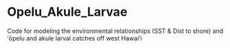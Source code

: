 # Opelu_Akule_Larvae

Code for modeling the environmental relationships  (SST & Dist to shore) and ʻōpelu and akule larval catches off west Hawaiʻi
